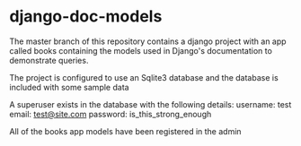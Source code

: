 # django-doc-models

The master branch of this repository contains a django project with an app called books containing the models used in Django's
documentation to demonstrate queries.

The project is configured to use an Sqlite3 database and the database is included with some sample data

A superuser exists in the database with the following details:
username: test
email: test@site.com
password: is_this_strong_enough

All of the books app models have been registered in the admin
